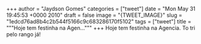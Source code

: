 
+++
author = "Jaydson Gomes"
categories = ["tweet"]
date = "Mon May 31 19:45:53 +0000 2010"
draft = false
image = "{TWEET_IMAGE}"
slug = "1edcd76ad8b4c2b544f5166c9c683286170f5102"
tags = ["tweet"]
title = """Hoje tem festinha na Agen..."""
+++
Hoje tem festinha na Agencia. To tri pelo rango já!
